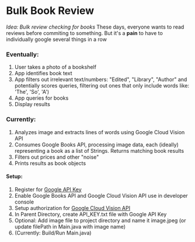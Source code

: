 # Bulk Book Review
*Idea: Bulk review checking for books*
These days, everyone wants to read reviews before commiting to something. But it's a **pain** to have to individually google several things in a row

### Eventually: 
1. User takes a photo of a bookshelf
2. App identifies book text
3. App filters out irrelevant text/numbers: "Edited", "Library", "Author" and potentially scores queries, filtering out ones that only include words like: 'The', 'So', 'A')
4. App queries for books
5. Display results

### Currently:
1. Analyzes image and extracts lines of words using Google Cloud Vision API
2. Consumes Google Books API, processing image data, each (ideally) representing a book as a list of Strings.
Returns matching book results
3. Filters out prices and other "noise"
4. Prints results as book objects


#### Setup: 
1. Register for [Google API Key](https://console.developers.google.com/)
2. Enable Google Books API and Google Cloud Vision API use in developer console
3. Setup authorization for [Google Cloud Vision API](https://cloud.google.com/vision/docs/setup)
4. In Parent Directory, create API_KEY.txt file with Google API Key
5. Optional: Add image file to project directory and name it image.jpeg (or update filePath in Main.java with image name)
6. (Currently: Build/Run Main.java)
